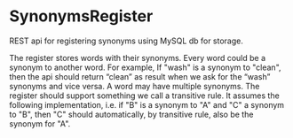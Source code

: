 # SynonymsRegister
REST api for registering synonyms using MySQL db for storage.

The register stores words with their synonyms.
Every word could be a synonym to another word. For example, If "wash" is a synonym to "clean", then the api should return “clean” as result when we ask for the “wash” synonyms and vice versa.
A word may have multiple synonyms.
The register should support something we call a transitive rule. It assumes the following implementation, i.e. if "B" is a synonym to "A" and "C" a synonym to "B", then "C" should automatically, by transitive rule, also be the synonym for "A".
